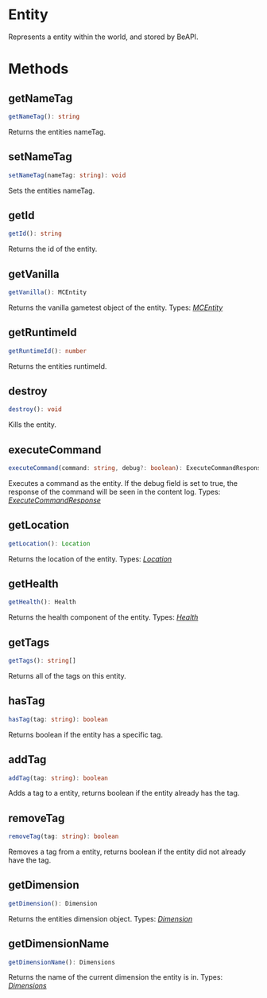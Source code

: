 # Entity
Represents a entity within the world, and stored by BeAPI.

# Methods

## getNameTag
```ts
getNameTag(): string
```
Returns the entities nameTag.

## setNameTag
```ts
setNameTag(nameTag: string): void
```
Sets the entities nameTag.

## getId
```ts
getId(): string
```
Returns the id of the entity.

## getVanilla
```ts
getVanilla(): MCEntity
```
Returns the vanilla gametest object of the entity.
Types: *[MCEntity](https://docs.microsoft.com/en-us/minecraft/creator/scriptapi/mojang-minecraft/entity)*

## getRuntimeId
```ts
getRuntimeId(): number
```
Returns the entities runtimeId.

## destroy
```ts
destroy(): void
```
Kills the entity.

## executeCommand
```ts
executeCommand(command: string, debug?: boolean): ExecuteCommandResponse
```
Executes a command as the entity.
If the debug field is set to true, the response of the command will be seen in the content log.
Types: *[ExecuteCommandResponse](https://github.com/MCBE-Utilities/BeAPI/tree/main/docs/types/executecommandresponse.md)*

## getLocation
```ts
getLocation(): Location
```
Returns the location of the entity.
Types: *[Location](https://github.com/MCBE-Utilities/BeAPI/tree/main/docs/types/location.md)*

## getHealth
```ts
getHealth(): Health
```
Returns the health component of the entity.
Types: *[Health](https://github.com/MCBE-Utilities/BeAPI/tree/main/docs/types/health.md)*

## getTags
```ts
getTags(): string[]
```
Returns all of the tags on this entity.

## hasTag
```ts
hasTag(tag: string): boolean
```
Returns boolean if the entity has a specific tag.

## addTag
```ts
addTag(tag: string): boolean
```
Adds a tag to a entity, returns boolean if the entity already has the tag.

## removeTag
```ts
removeTag(tag: string): boolean
```
Removes a tag from a entity, returns boolean if the entity did not already have the tag.

## getDimension
```ts
getDimension(): Dimension
```
Returns the entities dimension object.
Types: *[Dimension](https://docs.microsoft.com/en-us/minecraft/creator/scriptapi/mojang-minecraft/dimension)*

## getDimensionName
```ts
getDimensionName(): Dimensions
```
Returns the name of the current dimension the entity is in.
Types: *[Dimensions](https://github.com/MCBE-Utilities/BeAPI/tree/main/docs/types/dimensions.md)*
